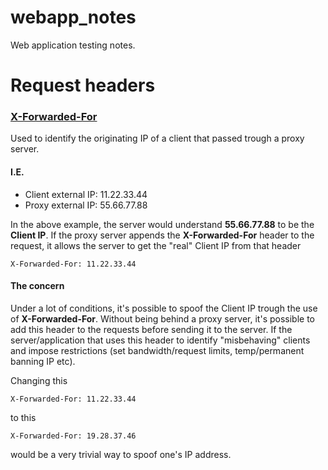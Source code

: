 # webapp_notes
Web application testing notes.

# Request headers

### [X-Forwarded-For](https://developer.mozilla.org/en-US/docs/Web/HTTP/Headers/X-Forwarded-For)
Used to identify the originating IP of a client that passed trough a proxy server.

#### I.E.
- Client external IP: 11.22.33.44
- Proxy external IP: 55.66.77.88

In the above example, the server would understand **55.66.77.88** to be the **Client IP**.
If the proxy server appends the **X-Forwarded-For** header to the request, 
it allows the server to get the "real" Client IP from that header

```
X-Forwarded-For: 11.22.33.44
```

#### The concern
Under a lot of conditions, it's possible to spoof the Client IP trough the use of **X-Forwarded-For**.
Without being behind a proxy server, it's possible to add this header to the requests before sending 
it to the server. If the server/application that uses this header to identify "misbehaving" clients
and impose restrictions (set bandwidth/request limits, temp/permanent banning IP etc).


Changing this
```
X-Forwarded-For: 11.22.33.44
```
to this
```
X-Forwarded-For: 19.28.37.46
```
would be a very trivial way to spoof one's IP address.
